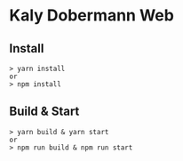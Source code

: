 # Kaly Dobermann Web

## Install
```shell
> yarn install 
or
> npm install
```

## Build & Start
```shell
> yarn build & yarn start
or
> npm run build & npm run start
```